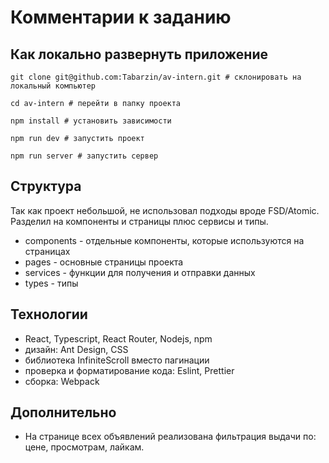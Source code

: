 # Комментарии к заданию

## Как локально развернуть приложение

```
git clone git@github.com:Tabarzin/av-intern.git # склонировать на локальный компьютер

cd av-intern # перейти в папку проекта

npm install # установить зависимости

npm run dev # запустить проект

npm run server # запустить сервер

```

## Структура

Так как проект небольшой, не использовал подходы вроде FSD/Atomic. Разделил на компоненты и страницы плюс сервисы и типы.

- components - отдельные компоненты, которые используются на страницах
- pages - основные страницы проекта
- services - функции для получения и отправки данных
- types - типы

## Технологии

- React, Typescript, React Router, Nodejs, npm
- дизайн: Ant Design, CSS
- библиотека InfiniteScroll вместо пагинации
- проверка и форматирование кода: Eslint, Prettier
- сборка: Webpack

## Дополнительно

- На странице всех объявлений реализована фильтрация выдачи по: цене, просмотрам, лайкам.
